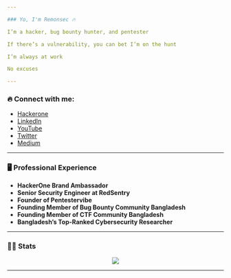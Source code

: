 ```yaml
---

### Yo, I'm Remonsec 🔥

I’m a hacker, bug bounty hunter, and pentester

If there’s a vulnerability, you can bet I’m on the hunt

I’m always at work

No excuses

---
```


### 🔥 Connect with me:
- [Hackerone](https://hackerone.com/remonsec)
- [LinkedIn](https://www.linkedin.com/in/remonsec/)
- [YouTube](https://youtube.com/remonsec)
- [Twitter](https://twitter.com/remonsec)
- [Medium](https://medium.com/@remonsec)

---

### 🖥️ **Professional Experience**

- **HackerOne Brand Ambassador**  
- **Senior Security Engineer at RedSentry**  
- **Founder of Pentestervibe**  
- **Founding Member of Bug Bounty Community Bangladesh**  
- **Founding Member of CTF Community Bangladesh**  
- **Bangladesh’s Top-Ranked Cybersecurity Researcher**

---

### 👨‍💻 Stats

<p align="center">
<a href="https://github.com/anuraghazra/github-readme-stats"> 
<img src="https://github-readme-stats.vercel.app/api?username=remonsec&&show_icons=true&theme=radical"/>
</a>
</p>

---
